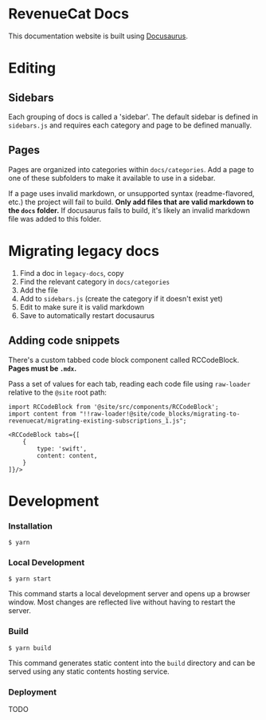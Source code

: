 # RevenueCat Docs

This documentation website is built using [Docusaurus](https://docusaurus.io/).

# Editing

## Sidebars

Each grouping of docs is called a 'sidebar'. The default sidebar is defined in `sidebars.js` and requires each category and page to be defined manually.

## Pages

Pages are organized into categories within `docs/categories`. Add a page to one of these subfolders to make it available to use in a sidebar.

If a page uses invalid markdown, or unsupported syntax (readme-flavored, etc.) the project will fail to build. **Only add files that are valid markdown to the `docs` folder.** If docusaurus fails to build, it's likely an invalid markdown file was added to this folder.

# Migrating legacy docs

1. Find a doc in `legacy-docs`, copy
2. Find the relevant category in `docs/categories`
3. Add the file
4. Add to `sidebars.js` (create the category if it doesn't exist yet)
5. Edit to make sure it is valid markdown
6. Save to automatically restart docusaurus

## Adding code snippets

There's a custom tabbed code block component called RCCodeBlock.
**Pages must be `.mdx`.**

Pass a set of values for each tab, reading each code file using `raw-loader` relative to the `@site` root path:

```
import RCCodeBlock from '@site/src/components/RCCodeBlock';
import content from "!!raw-loader!@site/code_blocks/migrating-to-revenuecat/migrating-existing-subscriptions_1.js";

<RCCodeBlock tabs={[
    {
        type: 'swift',
        content: content,
    }
]}/>
```

# Development

### Installation

```
$ yarn
```

### Local Development

```
$ yarn start
```

This command starts a local development server and opens up a browser window. Most changes are reflected live without having to restart the server.

### Build

```
$ yarn build
```

This command generates static content into the `build` directory and can be served using any static contents hosting service.

### Deployment

TODO
